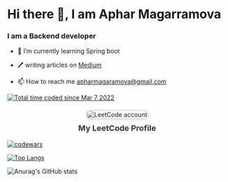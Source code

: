# Hi there 👋, I am Aphar Magarramova
   ### I am a Backend developer

- 🌱 I’m currently learning Spring boot 
  
- 🖊️ writing articles on <a href="https://medium.com/@aphar">Medium</a>
  
- 📫 How to reach me apharmagaramova@gmail.com

<a href="https://wakatime.com/@10a9ce00-cf75-4dee-be05-e0801470c367"><img src="https://wakatime.com/badge/user/10a9ce00-cf75-4dee-be05-e0801470c367.svg" alt="Total time coded since Mar 7 2022" /></a>

<div style="text-align: center; margin-top: 20px;">
    <a href="https://leetcode.com/u/aphar/" target="_blank" style="text-decoration: none;">
        <img src="https://img.icons8.com/?size=100&id=9L16NypUzu38&format=png&color=000000" alt="LeetCode account" style="border-radius: 8px; border: 2px solid #ddd; box-shadow: 0 2px 8px rgba(0,0,0,0.1); transition: transform 0.3s ease;">
    </a>
    <p style="font-size: 18px; font-weight: bold; color: #333; margin-top: 10px;">My LeetCode Profile</p>
</div>
<a href="https://www.codewars.com/users/aphar.magaramova"><img src="https://www.codewars.com/users/aphar.magaramova/badges/small" alt="codewars"></a>


<!--
![Profile views](https://komarev.com/ghpvc/?username=aaphar)
-->
[![Top Langs](https://github-readme-stats.vercel.app/api/top-langs/?username=aaphar&layout=compact&theme=algolia)](https://github.com/ApharMagaramova/github-readme-stats)

![Anurag's GitHub stats](https://github-readme-stats.vercel.app/api?username=aaphar&show_icons=true&theme=algolia)

<!--
[![committers.top badge](https://user-badge.committers.top/azerbaijan/aaphar.svg)](https://user-badge.committers.top/azerbaijan/aaphar)
-->

<!--
**aaphar/aaphar** is a ✨ _special_ ✨ repository because its `README.md` (this file) appears on your GitHub profile.

Here are some ideas to get you started:

- 🔭 I’m currently working on ...
- 🌱 I’m currently learning ...
- 👯 I’m looking to collaborate on ...
- 🤔 I’m looking for help with ...
- 💬 Ask me about ...
- 📫 How to reach me: ...
- 😄 Pronouns: ...
- ⚡ Fun fact: ...
-->
